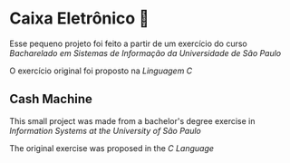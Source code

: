 # Caixa Eletrônico :bank:


Esse pequeno projeto foi feito a partir de um exercício do curso *Bacharelado em Sistemas de Informação da Universidade de São Paulo* 

O exercício original foi proposto na *Linguagem C*

## Cash Machine 


This small project was made from a bachelor's degree exercise in *Information Systems at the University of São Paulo*

The original exercise was proposed in the *C Language*
